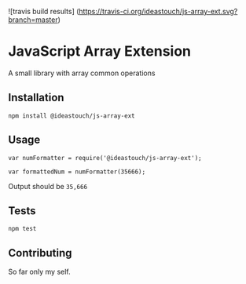 ![travis build results]
(https://travis-ci.org/ideastouch/js-array-ext.svg?branch=master)

JavaScript Array Extension
=========

A small library with array common operations

## Installation

  `npm install @ideastouch/js-array-ext`

## Usage

    var numFormatter = require('@ideastouch/js-array-ext');

    var formattedNum = numFormatter(35666);
  
  
  Output should be `35,666`


## Tests

  `npm test`

## Contributing

So far only my self.